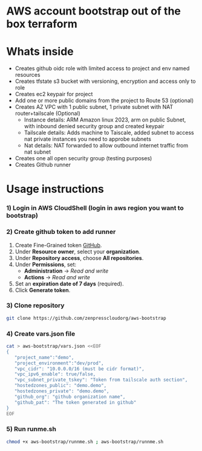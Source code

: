 # AWS account bootstrap out of the box terraform

# Whats inside

- Creates github oidc role with limited access to project and env named resources
- Creates tfstate s3 bucket with versioning, encryption and access only to role
- Creates ec2 keypair for project
- Add one or more public domains from the project to Route 53 (optional)
- Creates AZ VPC with 1 public subnet, 1 private subnet with NAT router+tailscale (Optional)
    - Instance details: ARM Amazon linux 2023, arm on public Subnet, with inbound denied security group and created keypair
    - Tailscale details: Adds machine to Taiscale, added subnet to access nat private instances you need to approbe subnets
    - Nat details: NAT forwarded to allow outbound internet traffic from nat subnet
- Creates one all open security group (testing purposes)
- Creates Github runner

# Usage instructions

### 1) Login in AWS CloudShell (login in aws region you want to bootstrap)

### 2) Create github token to add runner

1. Create Fine-Grained token [GitHub](https://github.com/settings/personal-access-tokens).
2. Under **Resource owner**, select your **organization**.
3. Under **Repository access**, choose **All repositories**.
4. Under **Permissions**, set:
   - **Administration** → *Read and write*  
   - **Actions** → *Read and write*
5. Set an **expiration date of 7 days** (required).  
6. Click **Generate token**.

### 3) Clone repository

```bash
git clone https://github.com/zenpresscloudorg/aws-bootstrap
```

### 4) Create vars.json file
```bash
cat > aws-bootstrap/vars.json <<EOF
{
   "project_name":"demo",
   "project_environment":"dev/prod",
   "vpc_cidr": "10.0.0.0/16 (must be cidr format)", 
   "vpc_ipv6_enable": true/false,
   "vpc_subnet_private_tskey": "Token from tailscale auth section",
   "hostedzones_public": "demo.demo",
   "hostedzones_private": "demo.demo",
   "github_org": "github organization name",
   "github_pat": "The token generated in github"
}
EOF
```

### 5) Run runme.sh

```bash
chmod +x aws-bootstrap/runnme.sh ; aws-bootstrap/runnme.sh
```